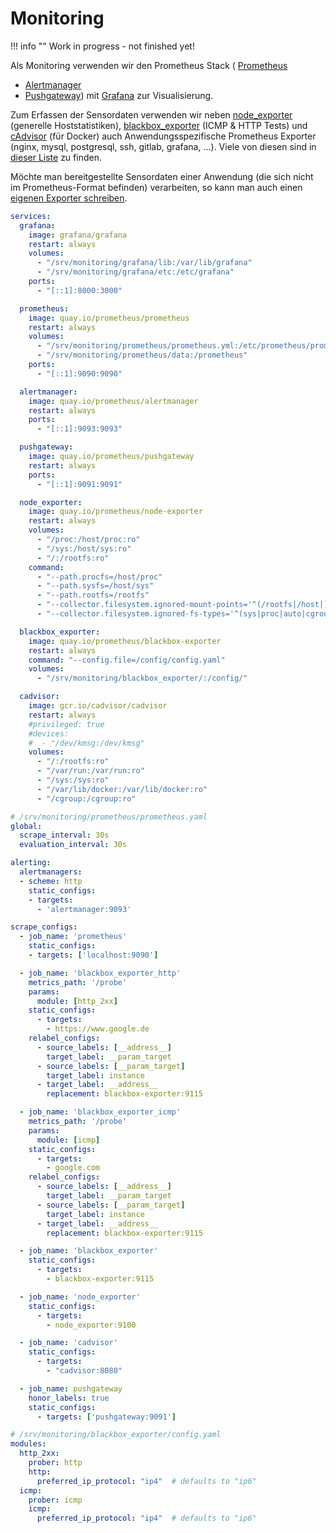 # Monitoring

!!! info ""
    Work in progress - not finished yet!

Als Monitoring verwenden wir den Prometheus Stack (
  [Prometheus](https://github.com/prometheus/prometheus)
  + [Alertmanager](https://github.com/prometheus/alertmanager)
  + [Pushgateway](https://github.com/prometheus/pushgateway)) mit
  [Grafana](https://grafana.com/) zur Visualisierung.

Zum Erfassen der Sensordaten verwenden wir neben
[node_exporter](https://github.com/prometheus/node_exporter) (generelle Hoststatistiken),
[blackbox_exporter](https://github.com/prometheus/blackbox_exporter) (ICMP & HTTP Tests) und
[cAdvisor](https://github.com/google/cadvisor) (für Docker) auch Anwendungsspezifische Prometheus
Exporter (nginx, mysql, postgresql, ssh, gitlab, grafana, ...). Viele von diesen sind in
[dieser Liste](https://prometheus.io/docs/instrumenting/exporters/#third-party-exporters) zu finden.

Möchte man bereitgestellte Sensordaten einer Anwendung (die sich nicht im Prometheus-Format befinden)
verarbeiten, so kann man auch einen [eigenen Exporter schreiben](https://prometheus.io/docs/instrumenting/writing_exporters/).

```yaml
services:
  grafana:
    image: grafana/grafana
    restart: always
    volumes:
      - "/srv/monitoring/grafana/lib:/var/lib/grafana"
      - "/srv/monitoring/grafana/etc:/etc/grafana"
    ports:
      - "[::1]:8000:3000"

  prometheus:
    image: quay.io/prometheus/prometheus
    restart: always
    volumes:
      - "/srv/monitoring/prometheus/prometheus.yml:/etc/prometheus/prometheus.yml"
      - "/srv/monitoring/prometheus/data:/prometheus"
    ports:
      - "[::1]:9090:9090"

  alertmanager:
    image: quay.io/prometheus/alertmanager
    restart: always
    ports:
      - "[::1]:9093:9093"

  pushgateway:
    image: quay.io/prometheus/pushgateway
    restart: always
    ports:
      - "[::1]:9091:9091"

  node_exporter:
    image: quay.io/prometheus/node-exporter
    restart: always
    volumes:
      - "/proc:/host/proc:ro"
      - "/sys:/host/sys:ro"
      - "/:/rootfs:ro"
    command:
      - "--path.procfs=/host/proc"
      - "--path.sysfs=/host/sys"
      - "--path.rootfs=/rootfs"
      - "--collector.filesystem.ignored-mount-points='^(/rootfs|/host|)/(sys|proc|dev|host|etc)($$|/)'"
      - "--collector.filesystem.ignored-fs-types='^(sys|proc|auto|cgroup|devpts|ns|au|fuse\.lxc|mqueue)(fs|)$$'"

  blackbox_exporter:
    image: quay.io/prometheus/blackbox-exporter
    restart: always
    command: "--config.file=/config/config.yaml"
    volumes:
      - "/srv/monitoring/blackbox_exporter/:/config/"

  cadvisor:
    image: gcr.io/cadvisor/cadvisor
    restart: always
    #privileged: true
    #devices:
    #  - "/dev/kmsg:/dev/kmsg"
    volumes:
      - "/:/rootfs:ro"
      - "/var/run:/var/run:ro"
      - "/sys:/sys:ro"
      - "/var/lib/docker:/var/lib/docker:ro"
      - "/cgroup:/cgroup:ro"
```

```yaml
# /srv/monitoring/prometheus/prometheus.yaml
global:
  scrape_interval: 30s
  evaluation_interval: 30s

alerting:
  alertmanagers:
  - scheme: http
    static_configs:
    - targets:
      - 'alertmanager:9093'

scrape_configs:
  - job_name: 'prometheus'
    static_configs:
    - targets: ['localhost:9090']

  - job_name: 'blackbox_exporter_http'
    metrics_path: '/probe'
    params:
      module: [http_2xx]
    static_configs:
      - targets:
        - https://www.google.de
    relabel_configs:
      - source_labels: [__address__]
        target_label: __param_target
      - source_labels: [__param_target]
        target_label: instance
      - target_label: __address__
        replacement: blackbox-exporter:9115

  - job_name: 'blackbox_exporter_icmp'
    metrics_path: '/probe'
    params:
      module: [icmp]
    static_configs:
      - targets:
        - google.com
    relabel_configs:
      - source_labels: [__address__]
        target_label: __param_target
      - source_labels: [__param_target]
        target_label: instance
      - target_label: __address__
        replacement: blackbox-exporter:9115

  - job_name: 'blackbox_exporter'
    static_configs:
      - targets:
        - blackbox-exporter:9115

  - job_name: 'node_exporter'
    static_configs:
      - targets:
        - node_exporter:9100

  - job_name: 'cadvisor'
    static_configs:
      - targets:
        - "cadvisor:8080"

  - job_name: pushgateway
    honor_labels: true
    static_configs:
      - targets: ['pushgateway:9091']
```

```yaml
# /srv/monitoring/blackbox_exporter/config.yaml
modules:
  http_2xx:
    prober: http
    http:
      preferred_ip_protocol: "ip4"  # defaults to "ip6"
  icmp:
    prober: icmp
    icmp:
      preferred_ip_protocol: "ip4"  # defaults to "ip6"
```
